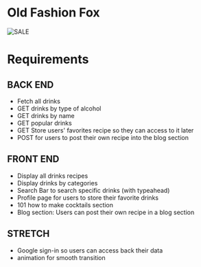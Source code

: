 


# **Old Fashion Fox**

![SALE](https://user-images.githubusercontent.com/67484805/109711388-d0851880-7b6c-11eb-9549-51cfe6942fbe.png)
# Requirements
## BACK END
- Fetch all drinks
- GET drinks by type of alcohol
- GET drinks by name
- GET popular drinks
- GET Store users' favorites recipe so they can access to it later
- POST for users to post their own recipe into the blog section 

## FRONT END
- Display all drinks recipes
- Display drinks by categories
- Search Bar to search specific drinks (with typeahead)
- Profile page for users to store their favorite drinks
- 101 how to make cocktails section
- Blog section: Users can post their own recipe in a blog section

## STRETCH
- Google sign-in so users can access back their data
- animation for smooth transition

